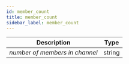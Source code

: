 ```yaml
---
id: member_count
title: member_count
sidebar_label: member_count
---
```


|          Description           |  Type  |
| :----------------------------: | :----: |
| _number of members in channel_ | string |
